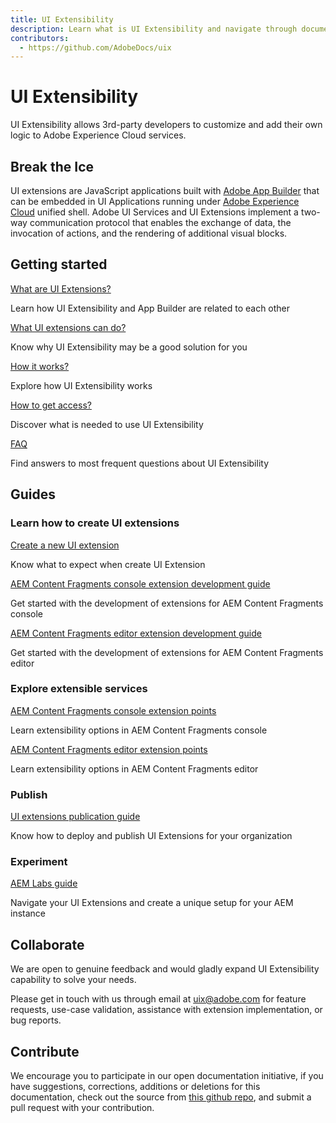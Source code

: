 ```yaml
---
title: UI Extensibility
description: Learn what is UI Extensibility and navigate through documentation 
contributors:
  - https://github.com/AdobeDocs/uix
---
```


<Hero slots="heading, text"/>

# UI Extensibility

UI Extensibility allows 3rd-party developers to customize and add their own logic to Adobe Experience Cloud services.

## Break the Ice

UI extensions are JavaScript applications built with [Adobe App Builder](https://developer.adobe.com/app-builder/docs/overview/) that can be embedded in UI Applications running under [Adobe Experience Cloud](https://experience.adobe.com/) unified shell. Adobe UI Services and UI Extensions implement a two-way communication protocol that enables the exchange of data, the invocation of actions, and the rendering of additional visual blocks.

<DiscoverBlock slots="heading, link, text"/>

## Getting started

[What are UI Extensions?](overview/app-builder)

Learn how UI Extensibility and App Builder are related to each other

<DiscoverBlock slots="link, text"/>

[What UI extensions can do?](overview/reason)

Know why UI Extensibility may be a good solution for you

<DiscoverBlock slots="link, text"/>

[How it works?](overview/design)

Explore how UI Extensibility works

<DiscoverBlock slots="link, text"/>

[How to get access?](guides/get-access)

Discover what is needed to use UI Extensibility

<DiscoverBlock slots="link, text"/>

[FAQ](overview/faq)

Find answers to most frequent questions about UI Extensibility

## Guides

<DiscoverBlock slots="heading, link, text"/>

### Learn how to create UI extensions

[Create a new UI extension](guides/development-flow/)

Know what to expect when create UI Extension

<DiscoverBlock slots="link, text"/>

[AEM Content Fragments console extension development guide](services/aem-cf-console-admin/)

Get started with the development of extensions for AEM Content Fragments console

<DiscoverBlock slots="link, text"/>

[AEM Content Fragments editor extension development guide](services/aem-cf-editor/)

Get started with the development of extensions for AEM Content Fragments editor

<DiscoverBlock slots="heading, link, text"/>

### Explore extensible services

[AEM Content Fragments console extension points](services/aem-cf-console-admin/api/)

Learn extensibility options in AEM Content Fragments console

<DiscoverBlock slots="link, text"/>

[AEM Content Fragments editor extension points](services/aem-cf-editor/api/)

Learn extensibility options in AEM Content Fragments editor

<DiscoverBlock slots="heading, link, text"/>

### Publish

[UI extensions publication guide](guides/publication/)

Know how to deploy and publish UI Extensions for your organization

### Experiment

[AEM Labs guide](guides/aem-labs/)

Navigate your UI Extensions and create a unique setup for your AEM instance

## Collaborate

We are open to genuine feedback and would gladly expand UI Extensibility capability to solve your needs.

Please get in touch with us through email at uix@adobe.com for feature requests, use-case validation, assistance with extension implementation, or bug reports.

## Contribute

We encourage you to participate in our open documentation initiative, if you have suggestions, corrections, additions or deletions for this documentation, check out the source from [this github repo](https://github.com/AdobeDocs/uix), and submit a pull request with your contribution.
